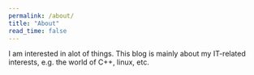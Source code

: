 ```yaml
---
permalink: /about/
title: "About"
read_time: false
---
```


I am interested in alot of things.
This blog is mainly about my IT-related interests, e.g. the world of C++, linux, etc.
